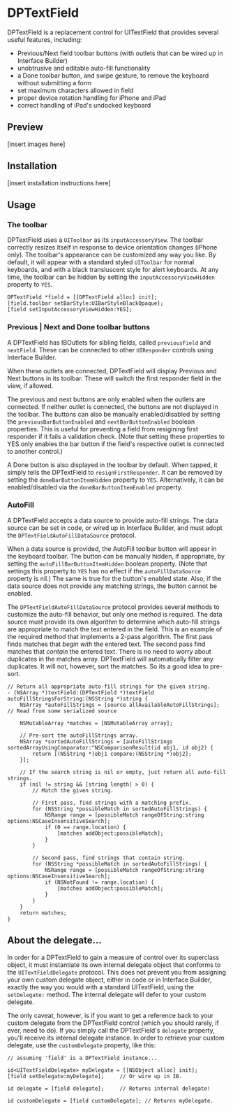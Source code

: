 DPTextField
===========

DPTextField is a replacement control for UITextField that provides several
useful features, including:

- Previous/Next field toolbar buttons (with outlets that can be wired up in
Interface Builder)
- unobtrusive and editable auto-fill functionality
- a Done toolbar button, and swipe gesture, to remove the keyboard without
submitting a form
- set maximum characters allowed in field
- proper device rotation handling for iPhone and iPad
- correct handling of iPad's undocked keyboard

## Preview

[insert images here]

## Installation

[insert installation instructions here]

## Usage 

### The toolbar

DPTextField uses a `UIToolbar` as its `inputAccessoryView`. The toolbar
correctly resizes itself in response to device orientation changes (iPhone
only). The toolbar's appearance can be customized any way you like. By default,
it will appear with a standard styled `UIToolbar` for normal keyboards, and with
a black transluscent style for alert keyboards. At any time, the toolbar can be
hidden by setting the `inputAccessoryViewHidden` property to `YES`.

```
DPTextField *field = [[DPTextField alloc] init];
[field.toolbar setBarStyle:UIBarStyleBlackOpaque];
[field setInputAccessoryViewHidden:YES];
```

### Previous | Next and Done toolbar buttons

A DPTextField has IBOutlets for sibling fields, called `previousField` and
`nextField`. These can be connected to other `UIResponder` controls using
Interface Builder.

When these outlets are connected, DPTextField will display Previous and Next
buttons in its toolbar. These will switch the first responder field in the view,
if allowed.

The previous and next buttons are only enabled when the outlets are connected.
If neither outlet is connected, the buttons are not displayed in the toolbar.
The buttons can also be manually enabled/disabled by setting the
`previousBarButtonEnabled` and `nextBarButtonEnabled` boolean properties. This
is useful for preventing a field from resigining first responder if it fails a
validation check. (Note that setting these properties to YES only enables the
bar button if the field's respective outlet is connected to another control.)

A Done button is also displayed in the toolbar by default. When tapped, it
simply tells the DPTextField to `resignFirstResponder`. It can be removed by
setting the `doneBarButtonItemHidden` property to `YES`. Alternatively, it can
be enabled/disabled via the `doneBarButtonItemEnabled` property.

### AutoFill

A DPTextField accepts a data source to provide auto-fill strings. The data
source can be set in code, or wired up in Interface Builder, and must adopt the
`DPTextFieldAutoFillDataSource` protocol.

When a data source is provided, the AutoFill toolbar button will appear in the
keyboard toolbar. The button can be manually hidden, if appropriate, by setting
the `autoFillBarButtonItemHidden` boolean property. (Note that settings this
property to `YES` has no effect if the `autoFillDataSource` property is nil.)
The same is true for the button's enabled state. Also, if the data source does
not provide any matching strings, the button cannot be enabled.

The `DPTextFieldAutoFillDataSource` protocol provides several methods to
customize the auto-fill behavior, but only one method is required. The data
source must provide its own algorithm to determine which auto-fill strings are
appropriate to match the text entered in the field. This is an example of the
required method that implements a 2-pass algorithm. The first pass finds matches
that _begin with_ the entered text. The second pass find matches that _contain_
the entered text. There is no need to worry about duplicates in the matches
array. DPTextField will automatically filter any duplicates. It will not,
however, sort the matches. So its a good idea to pre-sort.

```
// Return all appropriate auto-fill strings for the given string.
- (NSArray *)textField:(DPTextField *)textField autoFillStringsForString:(NSString *)string {
    NSArray *autoFillStrings = [source allAvailableAutoFillStrings];    // Read from some serialized source
    
    NSMutableArray *matches = [NSMutableArray array];
    
    // Pre-sort the autoFillStrings array.
    NSArray *sortedAutoFillStrings = [autoFillStrings sortedArrayUsingComparator:^NSComparisonResult(id obj1, id obj2) {
        return [(NSString *)obj1 compare:(NSString *)obj2];
    }];
    
    // If the search string is nil or empty, just return all auto-fill strings.
    if (nil != string && [string length] > 0) {
        // Match the given string.

        // First pass, find strings with a matching prefix.
        for (NSString *possibleMatch in sortedAutoFillStrings) {
            NSRange range = [possibleMatch rangeOfString:string options:NSCaseInsensitiveSearch];
            if (0 == range.location) {
                [matches addObject:possibleMatch];
            }
        }

        // Second pass, find strings that contain string.
        for (NSString *possibleMatch in sortedAutoFillStrings) {
            NSRange range = [possibleMatch rangeOfString:string options:NSCaseInsensitiveSearch];
            if (NSNotFound != range.location) {
                [matches addObject:possibleMatch];
            }
        }
    }
    return matches;
}
```

## About the delegate...

In order for a DPTextField to gain a measure of control over its superclass
object, it must instantiate its own internal delegate object that conforms to
the `UITextFieldDelegate` protocol. This does not prevent you from assigning
your own custom delegate object, either in code or in Interface Builder, exactly
the way you would with a standard UITextField, using the `setDelegate:` method.
The internal delegate will defer to your custom delegate.

The only caveat, however, is if you want to get a reference back to your custom
delegate from the DPTextField control (which you should rarely, if ever, need to
do). If you simply call the DPTextField's `delegate` property, you'll receive
its internal delegate instance. In order to retrieve your custom delegate, use
the `customDelegate` property, like this:

```
// assuming 'field' is a DPTextField instance...

id<UITextFieldDelegate> myDelegate = [[NSObject alloc] init];
[field setDelegate:myDelegate];     // Or wire up in IB.

id delegate = [field delegate];     // Returns internal delegate!

id customDelegate = [field customDelegate]; // Returns myDelegate.
```
